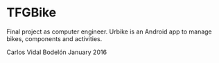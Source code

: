 # TFGBike
Final project as computer engineer. Urbike is an Android app to manage bikes, components and activities.

Carlos Vidal Bodelón 
January 2016
